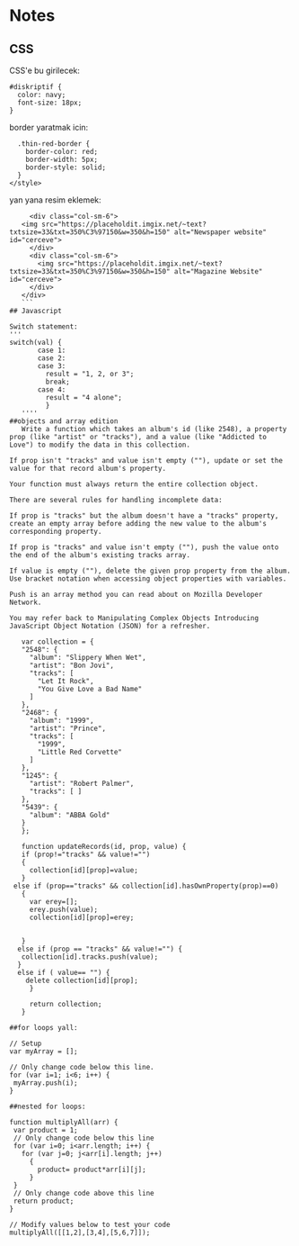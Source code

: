 # Notes

## CSS

CSS'e bu girilecek:

```
#diskriptif {
  color: navy;
  font-size: 18px;
}
```
border yaratmak icin:
``` <style>
  .thin-red-border {
    border-color: red;
    border-width: 5px;
    border-style: solid;
  }
</style>
```
yan yana resim eklemek:

 ```<div class="row">
      <div class="col-sm-6">
    <img src="https://placeholdit.imgix.net/~text?txtsize=33&txt=350%C3%97150&w=350&h=150" alt="Newspaper website" id="cerceve">
      </div>
      <div class="col-sm-6">
        <img src="https://placeholdit.imgix.net/~text?txtsize=33&txt=350%C3%97150&w=350&h=150" alt="Magazine Website" id="cerceve">
      </div>
    </div>
    ```
## Javascript
  
Switch statement:
'''  
switch(val) {
        case 1:
        case 2:
        case 3:
          result = "1, 2, or 3";
          break;
        case 4:
          result = "4 alone";
          }
    ''''
##objects and array edition
    Write a function which takes an album's id (like 2548), a property prop (like "artist" or "tracks"), and a value (like "Addicted to Love") to modify the data in this collection.

If prop isn't "tracks" and value isn't empty (""), update or set the value for that record album's property.

Your function must always return the entire collection object.

There are several rules for handling incomplete data:

If prop is "tracks" but the album doesn't have a "tracks" property, create an empty array before adding the new value to the album's corresponding property.

If prop is "tracks" and value isn't empty (""), push the value onto the end of the album's existing tracks array.

If value is empty (""), delete the given prop property from the album.
Use bracket notation when accessing object properties with variables.

Push is an array method you can read about on Mozilla Developer Network.

You may refer back to Manipulating Complex Objects Introducing JavaScript Object Notation (JSON) for a refresher.
    
    var collection = {
    "2548": {
      "album": "Slippery When Wet",
      "artist": "Bon Jovi",
      "tracks": [ 
        "Let It Rock", 
        "You Give Love a Bad Name" 
      ]
    },
    "2468": {
      "album": "1999",
      "artist": "Prince",
      "tracks": [ 
        "1999", 
        "Little Red Corvette" 
      ]
    },
    "1245": {
      "artist": "Robert Palmer",
      "tracks": [ ]
    },
    "5439": {
      "album": "ABBA Gold"
    }
    };
    
    function updateRecords(id, prop, value) {
    if (prop!="tracks" && value!="")
    {
      collection[id][prop]=value;
    }
  else if (prop=="tracks" && collection[id].hasOwnProperty(prop)==0)
    {
      var erey=[];
      erey.push(value);
      collection[id][prop]=erey;
     
      
    }
   else if (prop == "tracks" && value!="") {
    collection[id].tracks.push(value);
   }
   else if ( value== "") {
     delete collection[id][prop];
      }
  
      return collection;
    }

##for loops yall:

// Setup
var myArray = [];

// Only change code below this line.
for (var i=1; i<6; i++) {
  myArray.push(i);
}

##nested for loops:

function multiplyAll(arr) {
  var product = 1;
  // Only change code below this line
  for (var i=0; i<arr.length; i++) {
    for (var j=0; j<arr[i].length; j++)
      {
        product= product*arr[i][j];
      }
  }
  // Only change code above this line
  return product;
}

// Modify values below to test your code
multiplyAll([[1,2],[3,4],[5,6,7]]);
